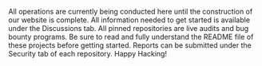 All operations are currently being conducted here until the construction of our website is complete. All information needed to get started is available under the Discussions tab. All pinned repositories are live audits and bug bounty programs. Be sure to read and fully understand the README file of these projects before getting started. Reports can be submitted under the Security tab of each repository. Happy Hacking!
